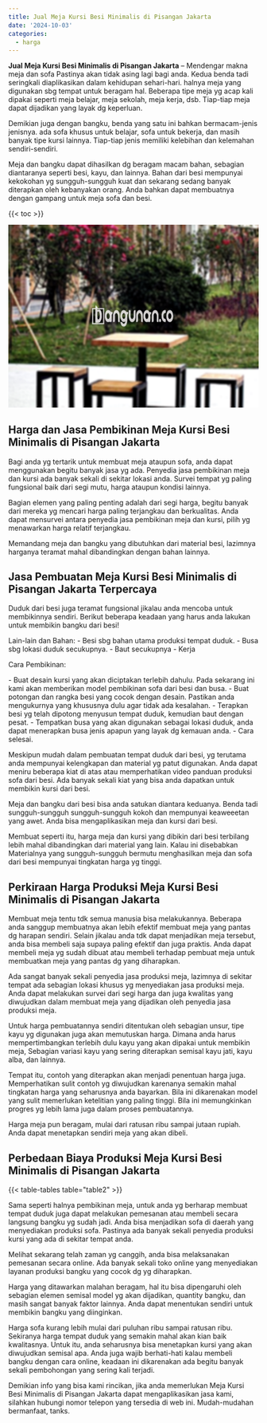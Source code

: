 ```yaml
---
title: Jual Meja Kursi Besi Minimalis di Pisangan Jakarta
date: '2024-10-03'
categories:
  - harga
---
```


**Jual Meja Kursi Besi Minimalis di Pisangan Jakarta** – Mendengar makna meja dan sofa Pastinya akan tidak asing lagi bagi anda. Kedua benda tadi seringkali diaplikasikan dalam kehidupan sehari-hari. halnya meja yang digunakan sbg tempat untuk beragam hal. Beberapa tipe meja yg acap kali dipakai seperti meja belajar, meja sekolah, meja kerja, dsb. Tiap-tiap meja dapat dijadikan yang layak dg keperluan.

Demikian juga dengan bangku, benda yang satu ini bahkan bermacam-jenis jenisnya. ada sofa khusus untuk belajar, sofa untuk bekerja, dan masih banyak tipe kursi lainnya. Tiap-tiap jenis memiliki kelebihan dan kelemahan sendiri-sendiri.

Meja dan bangku dapat dihasilkan dg beragam macam bahan, sebagian diantaranya seperti besi, kayu, dan lainnya. Bahan dari besi mempunyai kekokohan yg sungguh-sungguh kuat dan sekarang sedang banyak diterapkan oleh kebanyakan orang. Anda bahkan dapat membuatnya dengan gampang untuk meja sofa dan besi.

{{< toc >}}

![Jual Meja Kursi Besi Minimalis di Pisangan Jakarta](/images/jual-meja-besi-murah13.png)

## Harga dan Jasa Pembikinan Meja Kursi Besi Minimalis di Pisangan Jakarta

Bagi anda yg tertarik untuk membuat meja ataupun sofa, anda dapat menggunakan begitu banyak jasa yg ada. Penyedia jasa pembikinan meja dan kursi ada banyak sekali di sekitar lokasi anda. Survei tempat yg paling fungsional baik dari segi mutu, harga ataupun kondisi lainnya.

Bagian elemen yang paling penting adalah dari segi harga, begitu banyak dari mereka yg mencari harga paling terjangkau dan berkualitas. Anda dapat mensurvei antara penyedia jasa pembikinan meja dan kursi, pilih yg menawarkan harga relatif terjangkau.

Memandang meja dan bangku yang dibutuhkan dari material besi, lazimnya harganya teramat mahal dibandingkan dengan bahan lainnya.

## Jasa Pembuatan Meja Kursi Besi Minimalis di Pisangan Jakarta Terpercaya

Duduk dari besi juga teramat fungsional jikalau anda mencoba untuk membikinnya sendiri. Berikut beberapa keadaan yang harus anda lakukan untuk membikin bangku dari besi!

Lain-lain dan Bahan: - Besi sbg bahan utama produksi tempat duduk. - Busa sbg lokasi duduk secukupnya. - Baut secukupnya - Kerja

Cara Pembikinan:

\- Buat desain kursi yang akan diciptakan terlebih dahulu. Pada sekarang ini kami akan memberikan model pembikinan sofa dari besi dan busa. - Buat potongan dan rangka besi yang cocok dengan desain. Pastikan anda mengukurnya yang khususnya dulu agar tidak ada kesalahan. - Terapkan besi yg telah dipotong menyusun tempat duduk, kemudian baut dengan pesat. - Tempatkan busa yang akan digunakan sebagai lokasi duduk, anda dapat menerapkan busa jenis apapun yang layak dg kemauan anda. - Cara selesai.

Meskipun mudah dalam pembuatan tempat duduk dari besi, yg terutama anda mempunyai kelengkapan dan material yg patut digunakan. Anda dapat meniru beberapa kiat di atas atau memperhatikan video panduan produksi sofa dari besi. Ada banyak sekali kiat yang bisa anda dapatkan untuk membikin kursi dari besi.

Meja dan bangku dari besi bisa anda satukan diantara keduanya. Benda tadi sungguh-sungguh sungguh-sungguh kokoh dan mempunyai keaweeetan yang awet. Anda bisa mengaplikasikan meja dan kursi dari besi.

Membuat seperti itu, harga meja dan kursi yang dibikin dari besi terbilang lebih mahal dibandingkan dari material yang lain. Kalau ini disebabkan Materialnya yang sungguh-sungguh bermutu menghasilkan meja dan sofa dari besi mempunyai tingkatan harga yg tinggi.

## Perkiraan Harga Produksi Meja Kursi Besi Minimalis di Pisangan Jakarta

Membuat meja tentu tdk semua manusia bisa melakukannya. Beberapa anda sanggup membuatnya akan lebih efektif membuat meja yang pantas dg harapan sendiri. Selain jikalau anda tdk dapat menjadikan meja tersebut, anda bisa membeli saja supaya paling efektif dan juga praktis. Anda dapat membeli meja yg sudah dibuat atau membeli terhadap pembuat meja untuk membuatkan meja yang pantas dg yang diharapkan.

Ada sangat banyak sekali penyedia jasa produksi meja, lazimnya di sekitar tempat ada sebagian lokasi khusus yg menyediakan jasa produksi meja. Anda dapat melakukan survei dari segi harga dan juga kwalitas yang diwujudkan dalam membuat meja yang dijadikan oleh penyedia jasa produksi meja.

Untuk harga pembuatannya sendiri ditentukan oleh sebagian unsur, tipe kayu yg digunakan juga akan memutuskan harga. Dimana anda harus mempertimbangkan terlebih dulu kayu yang akan dipakai untuk membikin meja, Sebagian variasi kayu yang sering diterapkan semisal kayu jati, kayu alba, dan lainnya.

Tempat itu, contoh yang diterapkan akan menjadi penentuan harga juga. Memperhatikan sulit contoh yg diwujudkan karenanya semakin mahal tingkatan harga yang seharusnya anda bayarkan. Bila ini dikarenakan model yang sulit memerlukan ketelitian yang paling tinggi. Bila ini memungkinkan progres yg lebih lama juga dalam proses pembuatannya.

Harga meja pun beragam, mulai dari ratusan ribu sampai jutaan rupiah. Anda dapat menetapkan sendiri meja yang akan dibeli.

## Perbedaan Biaya Produksi Meja Kursi Besi Minimalis di Pisangan Jakarta

{{< table-tables table="table2" >}}

Sama seperti halnya pembikinan meja, untuk anda yg berharap membuat tempat duduk juga dapat melakukan pemesanan atau membeli secara langsung bangku yg sudah jadi. Anda bisa menjadikan sofa di daerah yang menyediakan produksi sofa. Pastinya ada banyak sekali penyedia produksi kursi yang ada di sekitar tempat anda.

Melihat sekarang telah zaman yg canggih, anda bisa melaksanakan pemesanan secara online. Ada banyak sekali toko online yang menyediakan layanan produksi bangku yang cocok dg yg diharapkan.

Harga yang ditawarkan malahan beragam, hal itu bisa dipengaruhi oleh sebagian elemen semisal model yg akan dijadikan, quantity bangku, dan masih sangat banyak faktor lainnya. Anda dapat menentukan sendiri untuk membikin bangku yang diinginkan.

Harga sofa kurang lebih mulai dari puluhan ribu sampai ratusan ribu. Sekiranya harga tempat duduk yang semakin mahal akan kian baik kwalitasnya. Untuk itu, anda seharusnya bisa menetapkan kursi yang akan diwujudkan semisal apa. Anda juga wajib berhati-hati kalau membeli bangku dengan cara online, keadaan ini dikarenakan ada begitu banyak sekali pembohongan yang sering kali terjadi.

Demikian info yang bisa kami rincikan, jika anda memerlukan Meja Kursi Besi Minimalis di Pisangan Jakarta dapat mengaplikasikan jasa kami, silahkan hubungi nomor telepon yang tersedia di web ini. Mudah-mudahan bermanfaat, tanks.
